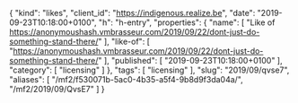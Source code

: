 {
  "kind": "likes",
  "client_id": "https://indigenous.realize.be",
  "date": "2019-09-23T10:18:00+0100",
  "h": "h-entry",
  "properties": {
    "name": [
      "Like of https://anonymoushash.vmbrasseur.com/2019/09/22/dont-just-do-something-stand-there/"
    ],
    "like-of": [
      "https://anonymoushash.vmbrasseur.com/2019/09/22/dont-just-do-something-stand-there/"
    ],
    "published": [
      "2019-09-23T10:18:00+0100"
    ],
    "category": [
      "licensing"
    ]
  },
  "tags": [
    "licensing"
  ],
  "slug": "2019/09/qvse7",
  "aliases": [
    "/mf2/f530071b-5ac0-4b35-a5f4-9b8d9f3da04a/",
    "/mf2/2019/09/QvsE7"
  ]
}
